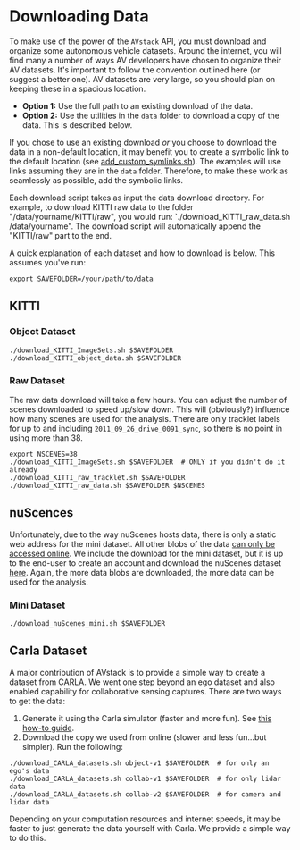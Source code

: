 # Downloading Data

To make use of the power of the `AVstack` API, you must download and organize some autonomous vehicle datasets. Around the internet, you will find many a number of ways AV developers have chosen to organize their AV datasets. It's important to follow the convention outlined here (or suggest a better one). AV datasets are very large, so you should plan on keeping these in a spacious location.

- **Option 1:** Use the full path to an existing download of the data.
- **Option 2:** Use the utilities in the `data` folder to download a copy of the data. This is described below.

If you chose to use an existing download *or* you choose to download the data in a non-default location, it may benefit you to create a symbolic link to the default location (see [add_custom_symlinks.sh][symlinks]). The examples will use links assuming they are in the `data` folder. Therefore, to make these work as seamlessly as possible, add the symbolic links.

Each download script takes as input the data download directory. For example, to download KITTI raw data to the folder "/data/yourname/KITTI/raw", you would run: `./download_KITTI_raw_data.sh /data/yourname". The download script will automatically append the "KITTI/raw" part to the end.

A quick explanation of each dataset and how to download is below. This assumes you've run:
```
export SAVEFOLDER=/your/path/to/data
```

## KITTI

### Object Dataset
```
./download_KITTI_ImageSets.sh $SAVEFOLDER
./download_KITTI_object_data.sh $SAVEFOLDER
```

### Raw Dataset
The raw data download will take a few hours. You can adjust the number of scenes downloaded to speed up/slow down. This will (obviously?) influence how many scenes are used for the analysis. There are only tracklet labels for up to and including `2011_09_26_drive_0091_sync`, so there is no point in using more than 38.

```
export NSCENES=38
./download_KITTI_ImageSets.sh $SAVEFOLDER  # ONLY if you didn't do it already
./download_KITTI_raw_tracklet.sh $SAVEFOLDER
./download_KITTI_raw_data.sh $SAVEFOLDER $NSCENES
```

## nuScences

Unfortunately, due to the way nuScenes hosts data, there is only a static web address for the mini dataset. All other blobs of the data [can only be accessed online][nuscenes-download]. We include the download for the mini dataset, but it is up to the end-user to create an account and download the nuScenes dataset [here][nuscenes-download]. Again, the more data blobs are downloaded, the more data can be used for the analysis.

### Mini Dataset
```
./download_nuScenes_mini.sh $SAVEFOLDER
```

## Carla Dataset

A major contribution of AVstack is to provide a simple way to create a dataset from CARLA. We went one step beyond an ego dataset and also enabled capability for collaborative sensing captures. There are two ways to get the data:

1. Generate it using the Carla simulator (faster and more fun). See [this how-to guide][generate-carla-dataset]. 
1. Download the copy we used from online (slower and less fun...but simpler). Run the following:

```
./download_CARLA_datasets.sh object-v1 $SAVEFOLDER  # for only an ego's data
./download_CARLA_datasets.sh collab-v1 $SAVEFOLDER  # for only lidar data
./download_CARLA_datasets.sh collab-v2 $SAVEFOLDER  # for camera and lidar data
```

Depending on your computation resources and internet speeds, it may be faster to just generate the data yourself with Carla. We provide a simple way to do this.


[nuscenes-download]: https://www.nuscenes.org/nuscenes#download\
[generate-carla-dataset]: https://github/com/avstack-lab/carla-sandbox/docs/how-to-guides/generate-collaborative-dataset.md
[symlinks]: https://github.com/avstack-lab/avstack-api/blob/main/data/add_custom_symlinks.sh